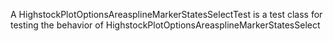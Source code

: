 A HighstockPlotOptionsAreasplineMarkerStatesSelectTest is a test class for testing the behavior of HighstockPlotOptionsAreasplineMarkerStatesSelect